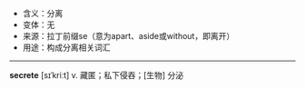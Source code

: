 - <span class="definition">含义：分离</span>
- <span class="definition">变体：无</span>
- <span class="definition">来源：拉丁前缀se（意为apart、aside或without，即离开）</span>
- <span class="definition">用途：构成分离相关词汇</span>

---

<span class="vocabulary">**secrete**</span> [sɪˈkriːt] v. 藏匿；私下侵吞；[生物] 分泌
